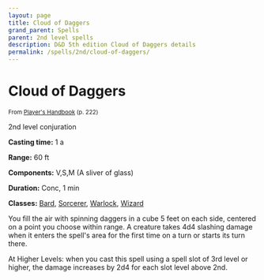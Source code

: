 ```yaml
---
layout: page
title: Cloud of Daggers
grand_parent: Spells
parent: 2nd level spells 
description: D&D 5th edition Cloud of Daggers details
permalink: /spells/2nd/cloud-of-daggers/
---
```


# Cloud of Daggers

<small>From <a target="_blank" href="https://dnd.wizards.com/products/tabletop-games/rpg-products/rpg_playershandbook">Player's Handbook</a> (p. 222)</small>

2nd level conjuration

**Casting time:** 1 a

**Range:** 60 ft

**Components:** V,S,M (A sliver of glass)

**Duration:** Conc, 1 min

**Classes:** [Bard](/classes/bard/), [Sorcerer](/classes/sorcerer/), [Warlock](/classes/warlock/), [Wizard](/classes/wizard/)

You fill the air with spinning daggers in a cube 5 feet on each side, centered on a point you choose within range. A creature takes 4d4 slashing damage when it enters the spell's area for the first time on a turn or starts its turn there.

   At Higher Levels: when you cast this spell using a spell slot of 3rd level or higher, the damage increases by 2d4 for each slot level above 2nd.